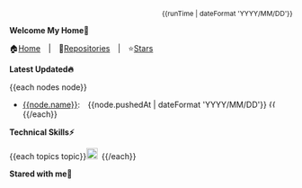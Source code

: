 <div align="right" style="font-size:12px">{{runTime | dateFormat 'YYYY/MM/DD'}}</div>

**Welcome My Home👋**

🏠[Home](https://github.com/chengzao)&emsp;|&emsp;🌴[Repositories](https://github.com/chengzao?tab=repositories)&emsp;|&emsp;⭐[Stars](https://github.com/chengzao?tab=stars)

**Latest Updated🔥**

{{each nodes node}}

- [{{node.name}}]({{node.url}}):&emsp;{{node.pushedAt | dateFormat 'YYYY/MM/DD'}} <img height="14" title="{{node.name}} commit hash" alt="{{node.name}} commit hash" src="https://img.shields.io/badge/commit-{{node.hash}}-brightgreen" /> {{/each}}

**Technical Skills⚡**

  {{each topics topic}}<code><img height="20" title="{{topic.name}}" alt="{{topic.name}}" src="{{topic.url}}" />&emsp;</code>{{/each}}

**Stared with me💖**
